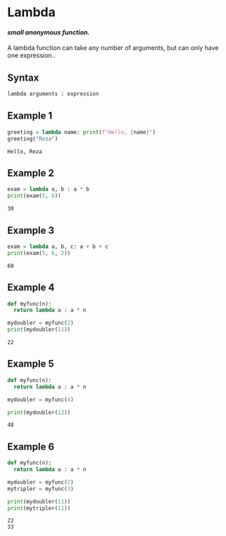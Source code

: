 # Lambda
#### _small anonymous function._

A lambda function can take any number of arguments, but can only have one expression..

## Syntax

```bash
lambda arguments : expression

```

## Example 1

```python
greeting = lambda name: print(f"Hello, {name}") 
greeting("Reza")

```

```output
Hello, Reza
```

## Example 2

```python
exam = lambda a, b : a * b
print(exam(5, 6))

```

```output
30
```

## Example 3

```python
exam = lambda a, b, c: a + b + c
print(exam(5, 6, 2))

```

```output
60
```

## Example 4

```python
def myfunc(n):
  return lambda a : a * n

mydoubler = myfunc(2)
print(mydoubler(11))

```

```output
22
```

## Example 5

```python
def myfunc(n):
  return lambda a : a * n

mydoubler = myfunc(4)

print(mydoubler(12))

```

```output
48
```

## Example 6

```python
def myfunc(n):
  return lambda a : a * n

mydoubler = myfunc(2)
mytripler = myfunc(3)

print(mydoubler(11)) 
print(mytripler(11))


```

```output
22
33
```
